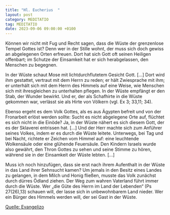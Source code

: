 ```yaml
---
title: "Hl. Eucherius  "
layout: post
category: MEDITATIO
tag: MEDITATIO
date: 2023-09-06 09:00:00 +0100
---
```

Können wir nicht mit Fug und Recht sagen, dass die Wüste der grenzenlose Tempel Gottes ist? Denn wer in der Stille wohnt, der muss sich doch gewiss an abgelegenen Orten erfreuen. Dort hat sich Gott oft seinen Heiligen offenbart; im Schutze der Einsamkeit hat er sich herabgelassen, den Menschen zu begegnen.<!--more-->

In der Wüste schaut Mose mit lichtdurchflutetem Gesicht Gott. […] Dort wird ihm gestattet, vertraut mit dem Herrn zu reden; er hält Zwiesprache mit ihm; er unterhält sich mit dem Herrn des Himmels auf eine Weise, wie Menschen sich mit ihresgleichen zu unterhalten pflegen. In der Wüste empfängt er den Stab, der Wunder bewirkt. Und er, der als Schafhirte in die Wüste gekommen war, verlässt sie als Hirte von Völkern (vgl. Ex 3; 33,11; 34).

Ebenso ergeht es dem Volk Gottes, als es aus Ägypten befreit und von der Fronarbeit erlöst werden sollte: Sucht es nicht abgelegene Orte auf, flüchtet es sich nicht in die Einöde? Ja, in der Wüste nähert es sich diesem Gott, der es der Sklaverei entrissen hat. […] Und der Herr machte sich zum Anführer seines Volkes, indem er es durch die Wüste leitete. Unterwegs, bei Tag und bei Nacht, richtete er Zeichen vom Himmel auf: eine leuchtende Wolkensäule oder eine glühende Feuersäule. Den Kindern Israels wurde also gewährt, den Thron Gottes zu sehen und seine Stimme zu hören, während sie in der Einsamkeit der Wüste lebten. […]

Muss ich noch hinzufügen, dass sie erst nach ihrem Aufenthalt in der Wüste in das Land ihrer Sehnsucht kamen? Um jemals in den Besitz eines Landes zu gelangen, in dem Milch und Honig fließen, musste das Volk zunächst durch dürres Ödland ziehen. Der Weg zum wahren Vaterland führt immer durch die Wüste. Wer „die Güte des Herrn im Land der Lebenden“ (Ps 27(26),13) schauen will, der lasse sich in unbewohnbarem Land nieder. Wer ein Bürger des Himmels werden will, der sei Gast in der Wüste.


[Quelle: Evangelizo](https://evangeliumtagfuertag.org/DE/gospel)